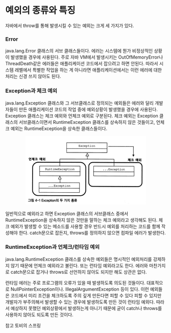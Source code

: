 # 예외의 종류와 특징

자바에서 throw를 통해 발생시킬 수 있는 예외는 크게 세 가지가 있다.

### Error
java.lang.Error 클래스의 서브 클래스들이다. 에러는 시스템에 뭔가 비정상적인 상황이 발생했을 경우에 사용된다. 주로 자바 VM에서 발생시키는 OutOfMemoryError나 ThreadDeath같은 에러들은 애플리케이션 코드에서 잡으려고 하면 안된다. 따라서 시스템 레벨에서 특별한 작업을 하는 게 아니라면 애플리케이션에서는 이런 에러에 대한 처리는 신경 쓰지 않아도 된다.

### Exception과 체크 예외
java.lang.Exception 클래스와 그 서브클래스로 정의되는 예외들은 에러와 달리 개발자들이 만든 애플리케이션 코드의 작업 중에 예외상황이 발생했을 경우에 사용된다. Exception 클래스는 체크 예외와 언체크 예외로 구분된다. 체크 예외는 Exception 클래스의 서브클래스이면서 RuntimeException 클래스를 상속하지 않은 것들이고, 언체크 예외는 RuntimeException을 상속한 클래스들이다.

<center><img src="..\img\Java\Exception.png"></center>

일반적으로 예외라고 하면 Exception 클래스의 서브클래스 중에서 RuntimeException을 상속하지 않은 것만을 말하는 체크 예외라고 생각해도 된다. 체크 예외가 발생할 수 있는 메소드를 사용할 경우 반드시 예외를 처리하는 코드를 함께 작성해야 한다. catch문으로 잡든지, throws를 정의하지 않으면 컴파일 에러가 발생한다.

### RuntimeException과 언체크/런타임 예외
java.lang.RuntimeException 클래스를 상속한 예외들은 명시적인 예외처리를 강제하지 않기 때문에 언체크 예외라고 불린다. 또는 런타임 예외라고도 한다. 에러와 마찬가지로 catch문으로 잡거나 throws로 선언하지 않아도 되지만 해도 상관은 없다.

런타임 에러는 주로 프로그램의 오류가 있을 때 발생하도록 의도된 것들이다. 대표적으로 NullPointerException이나. IllegalArgumentException 등이 있다. 이런 예외들은 코드에서 미리 조건을 체크하도록 주의 깊게 만든다면 피할 수 있다 피할 수 있지만 개발자가 부주의해서 발생할 수 있는 경우에 발생하도록 만든 것이 런타임 예외다. 따라서 예상하지 못했던 예외상황에서 발생하는게 아니기 때문에 굳이 catch나 throws를 사용하지 않아도 되도록 만든 것이다.

참고 토비의 스프링
